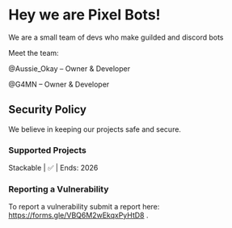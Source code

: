 # Hey we are Pixel Bots!
We are a small team of devs who make guilded and discord bots

Meet the team:

@Aussie_Okay – Owner & Developer

@G4MN – Owner & Developer


## Security Policy
We believe in keeping our projects safe and secure.



### Supported Projects

Stackable  | :white_check_mark: |  Ends: 2026



### Reporting a Vulnerability

To report a vulnerability submit a report here: https://forms.gle/VBQ6M2wEkqxPyHtD8 .
